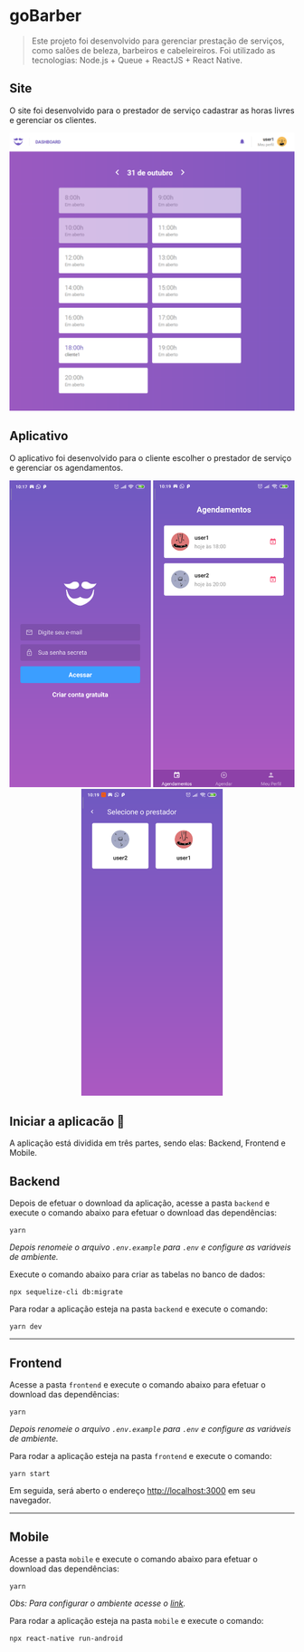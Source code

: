 # goBarber

> Este projeto foi desenvolvido para gerenciar prestação de serviços, como salões de beleza, barbeiros e cabeleireiros. Foi utilizado as tecnologias: Node.js + Queue + ReactJS + React Native.

## Site

O site foi desenvolvido para o prestador de serviço cadastrar as horas livres e gerenciar os clientes.

<p align="center">
    <img src="frontend/print2.png" alt="drawing" width="700"/>
</p>

## Aplicativo

O aplicativo foi desenvolvido para o cliente escolher o prestador de serviço e gerenciar os agendamentos.

<p align="center">
    <img src="mobile/print.png" alt="drawing" width="250"/>
    <img src="mobile/print2.png" alt="drawing" width="250"/>
    <img src="mobile/print3.png" alt="drawing" width="250"/>
</p>

## Iniciar a aplicacão :checkered_flag:

A aplicação está dividida em três partes, sendo elas: Backend, Frontend e Mobile.

## Backend

Depois de efetuar o download da aplicação, acesse a pasta `backend` e execute o comando abaixo para efetuar o download das dependências:

```console
yarn
```

_Depois renomeie o arquivo `.env.example` para `.env` e configure as variáveis de ambiente._

Execute o comando abaixo para criar as tabelas no banco de dados:

```console
npx sequelize-cli db:migrate
```

Para rodar a aplicação esteja na pasta `backend` e execute o comando:

```console
yarn dev
```

---

## Frontend

Acesse a pasta `frontend` e execute o comando abaixo para efetuar o download das dependências:

```console
yarn
```

_Depois renomeie o arquivo `.env.example` para `.env` e configure as variáveis de ambiente._

Para rodar a aplicação esteja na pasta `frontend` e execute o comando:

```console
yarn start
```

Em seguida, será aberto o endereço [http://localhost:3000](http://localhost:3000) em seu navegador.

---

## Mobile

Acesse a pasta `mobile` e execute o comando abaixo para efetuar o download das dependências:

```console
yarn
```

_Obs: Para configurar o ambiente acesse o [link](https://facebook.github.io/react-native/docs/getting-started.html)._

Para rodar a aplicação esteja na pasta `mobile` e execute o comando:

```console
npx react-native run-android
```
